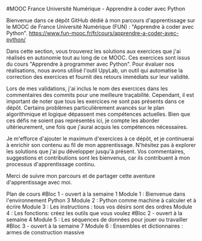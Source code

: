#MOOC France Université Numérique - Apprendre à coder avec Python

Bienvenue dans ce dépôt GitHub dédié à mon parcours d'apprentissage sur le MOOC de France Université Numérique (FUN) : "Apprendre à coder avec Python".
https://www.fun-mooc.fr/fr/cours/apprendre-a-coder-avec-python/

Dans cette section, vous trouverez les solutions aux exercices que j'ai réalisés en autonomie tout au long de ce MOOC. Ces exercices sont issus du cours "Apprendre à programmer avec Python". Pour évaluer nos réalisations, nous avons utilisé l'outil UpyLab, un outil qui automatise la correction des exercices et fournit des retours immédiats sur leur validité.

Lors de mes validations, j'ai inclus le nom des exercices dans les commentaires des commits pour une meilleure traçabilité. Cependant, il est important de noter que tous les exercices ne sont pas présents dans ce dépôt. Certains problèmes particulièrement avancés sur le plan algorithmique et logique dépassent mes compétences actuelles. Bien que ces défis ne soient pas représentés ici, je compte les aborder ultérieurement, une fois que j'aurai acquis les compétences nécessaires.

Je m'efforce d'ajouter le maximum d'exercices à ce dépôt, et je continuerai à enrichir son contenu au fil de mon apprentissage. N'hésitez pas à explorer les solutions que j'ai pu développer jusqu'à présent. Vos commentaires, suggestions et contributions sont les bienvenus, car ils contribuent à mon processus d'apprentissage continu.

Merci de suivre mon parcours et de partager cette aventure d'apprentissage avec moi.

Plan de cours
#Bloc 1 - ouvert à la semaine 1
Module 1 : Bienvenue dans l'environnement Python 3
Module 2 : Python comme machine à calculer et à écrire
Module 3 : Les instructions : tous vos désirs sont des ordres
Module 4 : Les fonctions: créez les outils que vous voulez
#Bloc 2 - ouvert à la semaine 4
Module 5 : Les séquences de données pour jouer ou travailler
#Bloc 3 - ouvert à la semaine 7
Module 6 : Ensembles et dictionnaires : armes de construction massive
